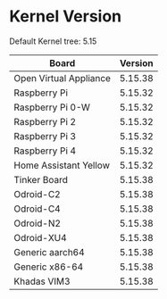 
# Kernel Version

Default Kernel tree: 5.15

| Board | Version |
|-------|---------|
| Open Virtual Appliance | 5.15.38 |
| Raspberry Pi | 5.15.32 |
| Raspberry Pi 0-W | 5.15.32 |
| Raspberry Pi 2 | 5.15.32 |
| Raspberry Pi 3 | 5.15.32 |
| Raspberry Pi 4 | 5.15.32 |
| Home Assistant Yellow | 5.15.32 |
| Tinker Board | 5.15.38 |
| Odroid-C2 | 5.15.38 |
| Odroid-C4 | 5.15.38 |
| Odroid-N2 | 5.15.38 |
| Odroid-XU4 | 5.15.38 |
| Generic aarch64 | 5.15.38 |
| Generic x86-64 | 5.15.38 |
| Khadas VIM3 | 5.15.38 |

